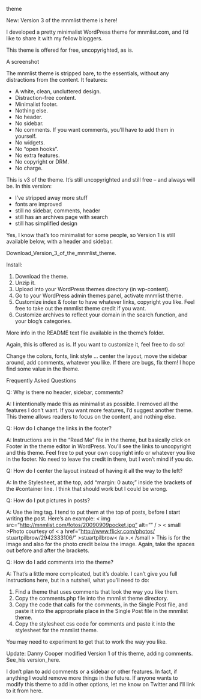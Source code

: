 theme

New: Version 3 of the mnmlist theme is here!

I developed a pretty minimalist WordPress theme for mnmlist.com, and I’d like
to share it with my fellow bloggers.

This theme is offered for free, uncopyrighted, as is.

A screenshot

The mnmlist theme is stripped bare, to the essentials, without any distractions
from the content. It features:

* A white, clean, uncluttered design.
* Distraction-free content.
* Minimalist footer.
* Nothing else.
* No header.
* No sidebar.
* No comments. If you want comments, you’ll have to add them in yourself.
* No widgets.
* No “open hooks”.
* No extra features.
* No copyright or DRM.
* No charge.

This is v3 of the theme. It’s still uncopyrighted and still free – and always
will be. In this version:

* I’ve stripped away more stuff
* fonts are improved
* still no sidebar, comments, header
* still has an archives page with search
* still has simplified design

Yes, I know that’s too minimalist for some people, so Version 1 is still
available below, with a header and sidebar.

Download_Version_3_of_the_mnmlist_theme.

Install:

1. Download the theme.
2. Unzip it.
3. Upload into your WordPress themes directory (in wp-content).
4. Go to your WordPress admin themes panel, activate mnmlist theme.
5. Customize index & footer to have whatever links, copyright you like. Feel
free to take out the mnmlist theme credit if you want.
6. Customize archives to reflect your domain in the search function, and your
blog’s categories.

More info in the README text file available in the theme’s folder.

Again, this is offered as is. If you want to customize it, feel free to do so!

Change the colors, fonts, link style … center the layout, move the sidebar
around, add comments, whatever you like. If there are bugs, fix them! I hope
find some value in the theme.

Frequently Asked Questions

Q: Why is there no header, sidebar, comments?

A: I intentionally made this as minimalist as possible. I removed all the
features I don’t want. If you want more features, I’d suggest another theme.
This theme allows readers to focus on the content, and nothing else.

Q: How do I change the links in the footer?

A: Instructions are in the “Read Me” file in the theme, but basically click on
Footer in the theme editor in WordPress. You’ll see the links to uncopyright
and this theme. Feel free to put your own copyright info or whatever you like
in the footer. No need to leave the credit in there, but I won’t mind if you
do.

Q: How do I center the layout instead of having it all the way to the left?

A: In the Stylesheet, at the top, add “margin: 0 auto;” inside the brackets of
the #container line. I think that should work but I could be wrong.

Q: How do I put pictures in posts?

A: Use the img tag. I tend to put them at the top of posts, before I start
writing the post. Here’s an example:
< img src=”http://mnmlist.com/fotos/20090909pocket.jpg” alt=”” / >
< small >Photo courtesy of < a href=”http://www.flickr.com/photos/
stuartpilbrow/2942333106/” >stuartpilbrow< /a >.< /small >
This is for the image and also for the photo credit below the image. Again,
take the spaces out before and after the brackets.

Q: How do I add comments into the theme?

A: That’s a little more complicated, but it’s doable. I can’t give you full
instructions here, but in a nutshell, what you’ll need to do:

1. Find a theme that uses comments that look the way you like them.
2. Copy the comments.php file into the mnmlist theme directory.
3. Copy the code that calls for the comments, in the Single Post file, and
paste it into the appropriate place in the Single Post file in the mnmlist
theme.
4. Copy the stylesheet css code for comments and paste it into the stylesheet
for the mnmlist theme.

You may need to experiment to get that to work the way you like.

Update: Danny Cooper modified Version 1 of this theme, adding comments. See_his
version_here.

I don’t plan to add comments or a sidebar or other features. In fact, if
anything I would remove more things in the future. If anyone wants to modify
this theme to add in other options, let me know on Twitter and I’ll link to it
from here.
